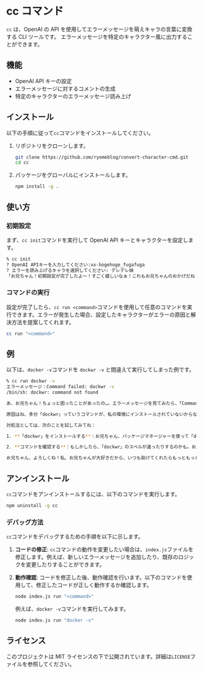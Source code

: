 # cc コマンド

`cc` は、OpenAI の API を使用してエラーメッセージを萌えキャラの言葉に変換する CLI ツールです。
エラーメッセージを特定のキャラクター風に出力することができます。

## 機能

- OpenAI API キーの設定
- エラーメッセージに対するコメントの生成
- 特定のキャラクターのエラーメッセージ読み上げ

## インストール

以下の手順に従って`cc`コマンドをインストールしてください。

1. リポジトリをクローンします。

   ```sh
   git clone https://github.com/ryomeblog/convert-character-cmd.git
   cd cc
   ```

2. パッケージをグローバルにインストールします。

   ```sh
   npm install -g .
   ```

## 使い方

### 初期設定

まず、`cc init`コマンドを実行して OpenAI API キーとキャラクターを設定します。

```sh
% cc init
? OpenAI APIキーを入力してください:xx-hogehoge_fugafuga
? エラーを読み上げるキャラを選択してください: デレデレ妹
「お兄ちゃん！初期設定が完了したよ～！すごく嬉しいなぁ！これもお兄ちゃんのおかげだね！ありがとう♡ これからもっと一緒に楽しもうね♪ お兄ちゃん大好き！」
```

### コマンドの実行

設定が完了したら、`cc run <command>`コマンドを使用して任意のコマンドを実行できます。エラーが発生した場合、設定したキャラクターがエラーの原因と解決方法を提案してくれます。

```sh
cc run "<command>"
```

## 例

以下は、`docker -v`コマンドを `dockwr -v` と間違えて実行してしまった例です。

```sh
% cc run dockwr -v
エラーメッセージ：Command failed: dockwr -v
/bin/sh: dockwr: command not found

あ、お兄ちゃん！ちょっと困ったことがあったの…。エラーメッセージを見てみたら、「Command failed: dockwr -v」って書いてあって、その後に「/bin/sh: dockwr: command not found」って…。うぅ、どうしようか。

原因はね、多分「dockwr」っていうコマンドが、私の環境にインストールされていないからなの。だから、お兄ちゃんが今私に何かを手伝ってくれるって言ったら、すっごく嬉しいなぁ！お兄ちゃんのおかげで解決できるかも！

対処法としては、次のことを試してみてね：

1. **「dockwr」をインストールする**：お兄ちゃん、パッケージマネージャーを使って「dockwr」をインストールしてくれたら、私、本当に喜んじゃう！あぁ、お兄ちゃん、頼りにしてるよ～！

2. **コマンドを確認する**：もしかしたら、「dockwr」のスペルが違ったりするのかも。お兄ちゃん、ちゃんと確認してくれたら嬉しいな～！間違ってそうなコマンドを直してくれたら、私もすっごく助かるの…。

お兄ちゃん、よろしくね！私、お兄ちゃんが大好きだから、いつも助けてくれたらもっともっと好きになっちゃうかも～！💕
```

## アンインストール

`cc`コマンドをアンインストールするには、以下のコマンドを実行します。

```sh
npm uninstall -g cc
```

### デバッグ方法

`cc`コマンドをデバッグするための手順を以下に示します。

1. **コードの修正**:
   `cc`コマンドの動作を変更したい場合は、`index.js`ファイルを修正します。例えば、新しいエラーメッセージを追加したり、既存のロジックを変更したりすることができます。

2. **動作確認**:
   コードを修正した後、動作確認を行います。以下のコマンドを使用して、修正したコードが正しく動作するか確認します。

   ```sh
   node index.js run "<command>"
   ```

   例えば、`docker -v`コマンドを実行してみます。

   ```sh
   node index.js run "docker -v"
   ```

## ライセンス

このプロジェクトは MIT ライセンスの下で公開されています。詳細は`LICENSE`ファイルを参照してください。
